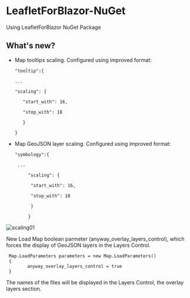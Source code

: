# LeafletForBlazor-NuGet
 Using LeafletForBlazor NuGet Package

## What's new?

 - Map tooltips scaling. Configured using improved format:

       "tooltip":{

       ...
   
       "scaling": {
       
          "start_with": 16,

          "stop_with": 18
        
          }
          
       }

 - Map GeoJSON layer scaling. Configured using improved format:

       "symbology":{

        ...

            "scaling": {

             "start_with": 16,

             "stop_with": 18

             }

            }

![scaling01](https://user-images.githubusercontent.com/8348463/221374917-8a662947-6ae7-4ddb-9cf7-7ae79329c72b.gif)


New Load Map boolean parmeter (anyway_overlay_layers_control), which forces the display of GeoJSON layers in the Layers Control.


     Map.LoadParameters parameters = new Map.LoadParameters()
     {
            anyway_overlay_layers_control = true
     }

The names of the files will be displayed in the Layers Control, the overlay layers section.
